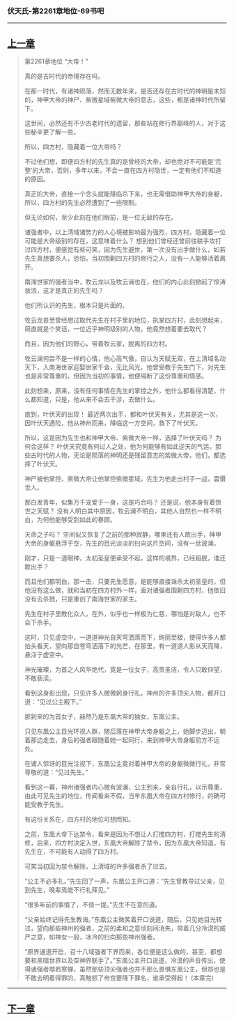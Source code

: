 ### 伏天氏-第2261章地位-69书吧

--------
[上一章](./b3de7c3964b7c9cdcb8239518bf16cd3.md)
--------


>
>
>
>第2261章地位
>“大帝！”
>
>真的是古时代的帝境存在吗。
>
>在那一时代，有诸神陨落，然而无数年来，是否还存在古时代的神明是未知的，神甲大帝的神尸、紫微星域紫微大帝的意志，这些，都是诸神时代所留下。
>
>这世间，必然还有不少古老时代的遗留，那些站在修行界巅峰的人，对于这些秘辛更了解一些。
>
>所以，四方村，隐藏着一位大帝吗？
>
>不过他们想，即便四方村的先生真的是曾经的大帝，却也绝对不可能是‘完整’的大帝，否则，多年以来，不会一直在四方村隐世，一定有他们不知道的原因。
>
>真正的大帝，直接一个念头就能降临杀下来，也无需借助神甲大帝的身躯，所以，四方村的先生必然遭到了一些限制。
>
>但无论如何，至少此刻在他们眼前，是一位无敌的存在。
>
>诸强者中，以上清域诸势力的人心境被影响最为强烈，四方村，隐藏着一位可能是大帝级别的存在，这意味着什么？
>想到他们曾经还曾前往联手攻打过四方村，便感觉有些可笑，因为先生避世，第一次没有出手做什么，如若先生真想要杀人，恐怕，当初围剿四方村的修行之人，没有一人能够活着离开。
>
>南海世家的强者当中，牧云龙以及牧云澜也在，他们的内心此刻掀起了惊涛骇浪，这才是真正的先生吗？
>
>他们所认识的先生，根本只是片面的。
>
>牧云龙甚至曾经想过取代先生在村子里的地位，执掌四方村，此刻想起来，简直就是个笑话，一位近乎神明级别的人物，他竟然想着要去取代？
>
>而且，因为他们的野心，带着牧云家，脱离的四方村。
>
>牧云澜何尝不是一样的心情，他心高气傲，自认为天赋无双，在上清域名动天下，入南海世家迎娶世家千金，无比风光，他曾受教于先生门下，对先生也是非常尊重的，但因为当初的事情，他便隔断了这份尊重和情感。
>
>此刻想来，原来，没有任何事情在先生的掌控之外，他什么都看得清楚，什么都知道，只是，他从来不会去干涉，去做什么。
>
>直到，叶伏天的出现！
>最近两次出手，都和叶伏天有关，尤其是这一次，因叶伏天遇险，他从神州而来，降临这一方空间，救下了叶伏天。
>
>所以，这是因为先生也和神甲大帝、紫微大帝一样，选择了叶伏天吗？
>为何会这样？
>叶伏天究竟有何过人之处，他为何能够有如此逆天的气运，那些古时代的人物，无论是陨落的神明还是残留意志的紫微大帝，他们，都选择了叶伏天。
>
>神尸被他掌控、紫微大帝让他掌控紫微星域，先生为他走出村子一战，震慑世人。
>
>那白发青年，似集万千宠爱于一身，这是巧合吗？
>还是说，他本身有着惊世之天赋？
>没有人明白其中原因，牧云澜不明白，其他人自然也一样不明白，为何他能够受到如此的眷顾。
>
>天命之子吗？
>空间似又恢复了之前的那种寂静，哪里还有人敢出手，神甲大帝的身躯悬浮于空，先生的目光淡淡的扫向这片空间，没有一丝波澜。
>
>刚才，只是一道眼神，太初圣皇便承受不起，这样的境界，已经超脱，谁还敢出手？
>
>而且他们都明白，那一击，只要先生愿意，是能够直接诛杀太初圣皇的，但他没有这么做，就和当初在四方村外一样，面对诸强者围剿四方村，他依旧没有去杀戮，只是重创了南海世家的家主。
>
>先生在村子里教化众人，在外，似乎也一样极为仁慈，哪怕是对敌人，也不会下杀手。
>
>这时，只见虚空中，一道道神光自天穹洒落而下，绚丽至极，使得许多人都抬头看天，望向那自苍穹洒落下的光芒，在那里，有一道道人影从天而降，悬浮于虚空中。
>
>神光璀璨，为首之人风华绝代，竟是一位女子，高贵圣洁，令人只敢仰望，不敢亵渎。
>
>看到这身影出现，只见许多人微微躬身行礼，神州的许多顶尖人物，都开口道：“见过公主殿下。”
>
>那到来的为首女子，赫然乃是东凰大帝的独女，东凰公主。
>
>只见东凰公主目光环视人群，随后落在神甲大帝身躯之上，她脚步迈出，朝着那边走去，身后的强者跟随着她一起同行，来到神甲大帝身躯前方不远处。
>
>在诸人惊讶的目光注视下，东凰公主竟对着神甲大帝的身躯微微行礼，非常尊敬的道：“见过先生。”
>
>看到这一幕，神州诸强者内心微有波澜，公主到来，亲自行礼，以示尊重，由此可见先生的地位，传闻看来不假，当年东凰大帝在四方村修行，的确可能受教于先生。
>
>有这份关系在，四方村的地位可想而知。
>
>之前，东凰大帝下达禁令，看来是因为不想让人打搅四方村，打搅先生的清修，后来，四方村决定入世，东凰大帝解除了禁令，因为东凰大帝知道，有先生在，不可能有人动得了四方村。
>
>可笑当初因为禁令解除，上清域的许多强者杀了过去。
>
>“公主不必多礼。”先生回了一声，东凰公主开口道：“先生曾教导过父亲，见到先生，晚辈焉能不行礼拜见。”
>
>“很多年前的事情了，不值一提。”先生不在意的道。
>
>“父亲始终记得先生教诲。”东凰公主微笑着开口说道，随后，只见她目光转过，望向那些神州的强者，之前的柔和之意顷刻间消失，带着几分冷漠的威严之意，如神女一般，冰冷的扫向那些神州强者。
>
>“原界通道开启，召十八域强者下界而来，各位便是这么做的，甚至，都想要和黑暗世界以及空神界联手了。”东凰公主开口说道，冷漠的声音传出，使得诸强者噤若寒蝉，虽然那些顶尖强者也并不那么畏惧东凰公主，但却也是不敢去明着得罪的，真触怒了帝宫要降下罪名，谁承受得起！
>(本章完)
>
>

--------
[下一章](./be2c36524b37931357e9b8969828dd1f.md)
--------
